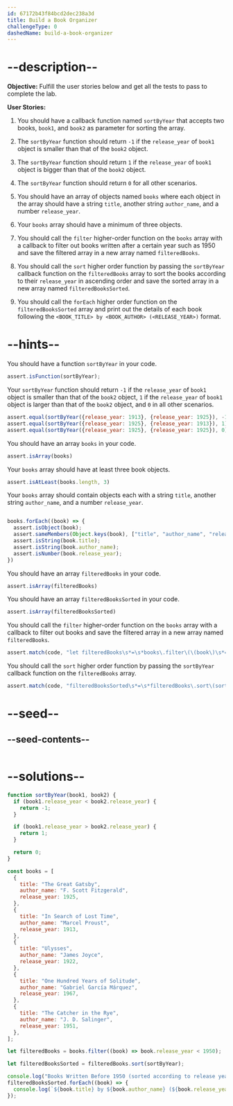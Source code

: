```yaml
---
id: 67172b43f84bcd2dec238a3d
title: Build a Book Organizer
challengeType: 0
dashedName: build-a-book-organizer
---
```


# --description--

**Objective:** Fulfill the user stories below and get all the tests to pass to complete the lab. 

**User Stories:**

1. You should have a callback function named `sortByYear` that accepts two books, `book1`, and `book2` as parameter for sorting the array.

2. The `sortByYear` function should return `-1` if the `release_year` of `book1` object is smaller than that of the `book2` object.

3. The `sortByYear` function should return `1` if the `release_year` of `book1` object is bigger than that of the `book2` object.

4. The `sortByYear` function should return `0` for all other scenarios.

5. You should have an array of objects named `books` where each object in the array should have a string `title`, another string `author_name`, and a number `release_year`. 

6. Your `books` array should have a minimum of three objects.

7. You should call the `filter` higher-order function on the `books` array with a callback to filter out books written after a certain year such as 1950 and save the filtered array in a new array named `filteredBooks`.

8. You should call the `sort` higher order function by passing the `sortByYear` callback function on the `filteredBooks` array to sort the books according to their `release_year` in ascending order and save the sorted array in a new array named `filteredBooksSorted`.

9. You should call the `forEach` higher order function on the `filteredBooksSorted` array and print out the details of each book following the `<BOOK_TITLE> by <BOOK_AUTHOR> (<RELEASE_YEAR>)` format.

# --hints--

You should have a function `sortByYear` in your code.

```js
assert.isFunction(sortByYear);
```

Your `sortByYear` function should return `-1` if the `release_year` of `book1` object is smaller than that of the `book2` object, `1` if the `release_year` of `book1` object is larger than that of the `book2` object, and `0` in all other scenarios.

```js
assert.equal(sortByYear({release_year: 1913}, {release_year: 1925}), -1);
assert.equal(sortByYear({release_year: 1925}, {release_year: 1913}), 1);
assert.equal(sortByYear({release_year: 1925}, {release_year: 1925}), 0);
```

You should have an array `books` in your code.

```js
assert.isArray(books)
```

Your `books` array should have at least three book objects.

```js
assert.isAtLeast(books.length, 3)
```

Your `books` array should contain objects each with a string `title`, another string `author_name`, and a number `release_year`.

```js

books.forEach((book) => {
  assert.isObject(book);
  assert.sameMembers(Object.keys(book), ["title", "author_name", "release_year"]);
  assert.isString(book.title);
  assert.isString(book.author_name);
  assert.isNumber(book.release_year);
})
```

You should have an array `filteredBooks` in your code.

```js
assert.isArray(filteredBooks)
```

You should have an array `filteredBooksSorted` in your code.

```js
assert.isArray(filteredBooksSorted)
```

You should call the `filter` higher-order function on the `books` array with a callback to filter out books and save the filtered array in a new array named `filteredBooks`.

```js
assert.match(code, "let filteredBooks\s*=\s*books\.filter\(\(book\)\s*=>\s*book\.release_year\s*[<>=]\s*[0-9]\)")
```

You should call the `sort` higher order function by passing the `sortByYear` callback function on the `filteredBooks` array.

```js
assert.match(code, "filteredBooksSorted\s*=\s*filteredBooks\.sort\(sortByYear\)")
```

# --seed--

## --seed-contents--

```js

```

# --solutions--

```js
function sortByYear(book1, book2) {
  if (book1.release_year < book2.release_year) {
    return -1;
  }

  if (book1.release_year > book2.release_year) {
    return 1;
  }

  return 0;
}

const books = [
  {
    title: "The Great Gatsby",
    author_name: "F. Scott Fitzgerald",
    release_year: 1925,
  },
  {
    title: "In Search of Lost Time",
    author_name: "Marcel Proust",
    release_year: 1913,
  },
  {
    title: "Ulysses",
    author_name: "James Joyce",
    release_year: 1922,
  },
  {
    title: "One Hundred Years of Solitude",
    author_name: "Gabriel García Márquez",
    release_year: 1967,
  },
  {
    title: "The Catcher in the Rye",
    author_name: "J. D. Salinger",
    release_year: 1951,
  },
];

let filteredBooks = books.filter((book) => book.release_year < 1950);

let filteredBooksSorted = filteredBooks.sort(sortByYear);

console.log("Books Written Before 1950 (sorted according to release year)");
filteredBooksSorted.forEach((book) => {
  console.log(`${book.title} by ${book.author_name} (${book.release_year})`);
});
```
